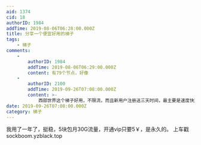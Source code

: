 ```yaml
---
aid: 1374
cid: 18
authorID: 1984
addTime: 2019-08-06T06:28:00.000Z
title: 分享一个便宜好用的梯子
tags:
    - 梯子
comments:
    -
        authorID: 1984
        addTime: 2019-08-06T06:29:00.000Z
        content: 有79个节点，好像
    -
        authorID: 2100
        addTime: 2019-09-26T07:08:00.000Z
        content: >-
            西部世界这个梯子好用，不限流，而且新用户注册送三天时间，最主要是速度快还稳定：[https://xbsj.site/i/ri033](https://xbsj.site/i/ri033)
date: 2019-09-26T07:08:00.000Z
category: 梯子
---
```


我用了一年了，挺稳，5块包月30G流量，开通vip只要5￥，是永久的。 上车戳sockboom.yzblack.top
